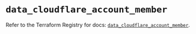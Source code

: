 # `data_cloudflare_account_member`

Refer to the Terraform Registry for docs: [`data_cloudflare_account_member`](https://registry.terraform.io/providers/cloudflare/cloudflare/5.1.0/docs/data-sources/account_member).
